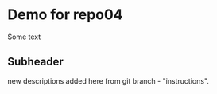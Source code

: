 # Demo for repo04

Some text

## Subheader

new descriptions added here from git branch - "instructions".